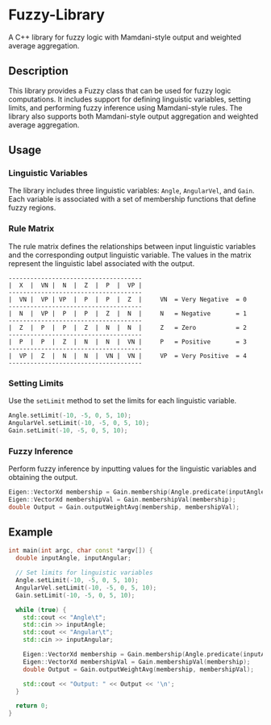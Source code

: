 # Fuzzy-Library

A C++ library for fuzzy logic with Mamdani-style output and weighted average aggregation.

## Description

This library provides a Fuzzy class that can be used for fuzzy logic computations. It includes support for defining linguistic variables, setting limits, and performing fuzzy inference using Mamdani-style rules. The library also supports both Mamdani-style output aggregation and weighted average aggregation.

## Usage

### Linguistic Variables

The library includes three linguistic variables: `Angle`, `AngularVel`, and `Gain`. Each variable is associated with a set of membership functions that define fuzzy regions.

### Rule Matrix

The rule matrix defines the relationships between input linguistic variables and the corresponding output linguistic variable. The values in the matrix represent the linguistic label associated with the output.

```plaintext
-------------------------------------
|  X  |  VN |  N  |  Z  |  P  |  VP |
-------------------------------------
|  VN |  VP | VP  |  P  |  P  |  Z  |     VN  = Very Negative  = 0
-------------------------------------
|  N  |  VP |  P  |  P  |  Z  |  N  |     N   = Negative       = 1
-------------------------------------
|  Z  |  P  |  P  |  Z  |  N  |  N  |     Z   = Zero           = 2
-------------------------------------
|  P  |  P  |  Z  |  N  |  N  |  VN |     P   = Positive       = 3
-------------------------------------
|  VP |  Z  |  N  |  N  |  VN |  VN |     VP  = Very Positive  = 4
-------------------------------------
```

### Setting Limits

Use the `setLimit` method to set the limits for each linguistic variable.

```cpp
Angle.setLimit(-10, -5, 0, 5, 10);
AngularVel.setLimit(-10, -5, 0, 5, 10);
Gain.setLimit(-10, -5, 0, 5, 10);
```

### Fuzzy Inference

Perform fuzzy inference by inputting values for the linguistic variables and obtaining the output.

```cpp
Eigen::VectorXd membership = Gain.membership(Angle.predicate(inputAngle), AngularVel.predicate(inputAngular));
Eigen::VectorXd membershipVal = Gain.membershipVal(membership);
double Output = Gain.outputWeightAvg(membership, membershipVal);
```

## Example

```cpp
int main(int argc, char const *argv[]) {
  double inputAngle, inputAngular;

  // Set limits for linguistic variables
  Angle.setLimit(-10, -5, 0, 5, 10);
  AngularVel.setLimit(-10, -5, 0, 5, 10);
  Gain.setLimit(-10, -5, 0, 5, 10);

  while (true) {
    std::cout << "Angle\t";
    std::cin >> inputAngle;
    std::cout << "Angular\t";
    std::cin >> inputAngular;

    Eigen::VectorXd membership = Gain.membership(Angle.predicate(inputAngle), AngularVel.predicate(inputAngular));
    Eigen::VectorXd membershipVal = Gain.membershipVal(membership);
    double Output = Gain.outputWeightAvg(membership, membershipVal);

    std::cout << "Output: " << Output << '\n';
  }

  return 0;
}
```
